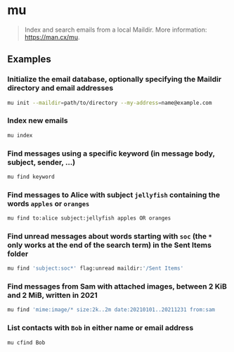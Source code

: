 # mu

> Index and search emails from a local Maildir. More information: <https://man.cx/mu>.

## Examples

### Initialize the email database, optionally specifying the Maildir directory and email addresses

```bash
mu init --maildir=path/to/directory --my-address=name@example.com
```

### Index new emails

```bash
mu index
```

### Find messages using a specific keyword (in message body, subject, sender, ...)

```bash
mu find keyword
```

### Find messages to Alice with subject `jellyfish` containing the words `apples` or `oranges`

```bash
mu find to:alice subject:jellyfish apples OR oranges
```

### Find unread messages about words starting with `soc` (the `*` only works at the end of the search term) in the Sent Items folder

```bash
mu find 'subject:soc*' flag:unread maildir:'/Sent Items'
```

### Find messages from Sam with attached images, between 2 KiB and 2 MiB, written in 2021

```bash
mu find 'mime:image/* size:2k..2m date:20210101..20211231 from:sam
```

### List contacts with `Bob` in either name or email address

```bash
mu cfind Bob
```
